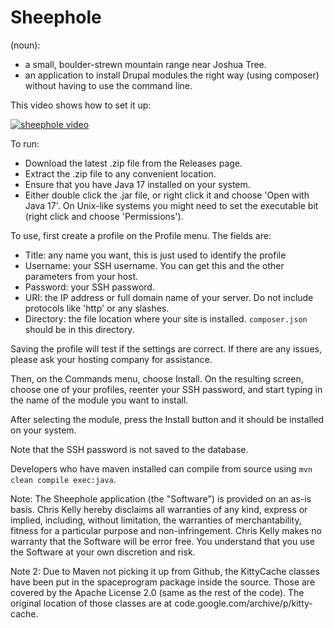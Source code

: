 # Sheephole
(noun):
- a small, boulder-strewn mountain range near Joshua Tree.
- an application to install Drupal modules the right way (using composer) without having to use the command line.

This video shows how to set it up:

[![sheephole video](https://img.youtube.com/vi/ylowkvirpzc/0.jpg)](https://www.youtube.com/watch?v=ylowkvirpzc)

To run:
* Download the latest .zip file from the Releases page.
* Extract the .zip file to any convenient location.
* Ensure that you have Java 17 installed on your system.
* Either double click the .jar file, or right click it and choose 'Open with Java 17'. On Unix-like systems you might need to set the executable bit (right click and choose 'Permissions').

To use, first create a profile on the Profile menu. The fields are:
* Title: any name you want, this is just used to identify the profile
* Username: your SSH username. You can get this and the other parameters from your host.
* Password: your SSH password.
* URI: the IP address or full domain name of your server. Do not include protocols like 'http' or any slashes.
* Directory: the file location where your site is installed. `composer.json` should be in this directory.

Saving the profile will test if the settings are correct. If there are any issues, please ask your hosting company for assistance.

Then, on the Commands menu, choose Install. On the resulting screen, choose one of your profiles, reenter your SSH password, and start typing in the name of the module you want to install.

After selecting the module, press the Install button and it should be installed on your system.

Note that the SSH password is not saved to the database.

Developers who have maven installed can compile from source using `mvn clean compile exec:java`.

Note: The Sheephole application (the "Software") is provided on an as-is basis. Chris Kelly hereby disclaims all warranties of any kind, express or implied, including, without limitation,
the warranties of merchantability, fitness for a particular purpose and non-infringement. Chris Kelly makes no warranty that the Software will be error free.
You understand that you use the Software at your own discretion and risk.

Note 2: Due to Maven not picking it up from Github, the KittyCache classes have been put in the spaceprogram package inside the source. Those are covered by the Apache License 2.0 (same as the rest of the code). The original location of those classes are at code.google.com/archive/p/kitty-cache.

